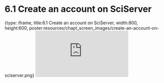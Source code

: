 # 6.1 Create an account on SciServer
 
{type: iframe, title:6.1 Create an account on SciServer, width:800, height:600, poster:resources/chapt_screen_images/create-an-account-on-sciserver.png}
![](https://sayumiyork.github.io/c-moor-ottr-generic/create-an-account-on-sciserver.html)
 

 
